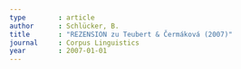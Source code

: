 ```yaml
---
type        : article   
author      : Schlücker, B.
title       : "REZENSION zu Teubert & Čermáková (2007)"
journal     : Corpus Linguistics
year        : 2007-01-01
---
```


